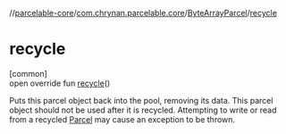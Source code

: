 //[parcelable-core](../../../index.md)/[com.chrynan.parcelable.core](../index.md)/[ByteArrayParcel](index.md)/[recycle](recycle.md)

# recycle

[common]\
open override fun [recycle](recycle.md)()

Puts this parcel object back into the pool, removing its data. This parcel object should not be used after it is recycled. Attempting to write or read from a recycled [Parcel](../-parcel/index.md) may cause an exception to be thrown.
